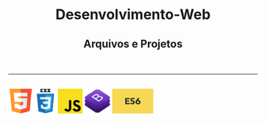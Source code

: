 <h1 align="center"> Desenvolvimento-Web </font></h1>
<h2 align="center"> Arquivos e Projetos</h2>
<br>
<hr>
<h2 align="center">
<img height=50px align=left src='https://github.com/dev-roliveira/Desenvolvimento-Web/blob/master/Assets/html5.png'>
<img height=50px align=left src='https://github.com/dev-roliveira/Desenvolvimento-Web/blob/master/Assets/css3.png'>
<img height=50px align=left src='https://github.com/dev-roliveira/Desenvolvimento-Web/blob/master/Assets/js.png'>
<img height=50px align=left src='https://github.com/dev-roliveira/Desenvolvimento-Web/blob/master/Assets/bootstrap_stack.png'>
<img height=50px align=left src='https://github.com/dev-roliveira/Desenvolvimento-Web/blob/master/Assets/es6.jpeg'>
</h2>
